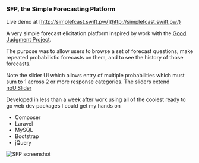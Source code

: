 ### SFP, the Simple Forecasting Platform

Live demo at [http://simplefcast.swift.pw/](http://simplefcast.swift.pw/)

A very simple forecast elicitation platform inspired by work with the [Good Judgment Project](http://goodjudgmentproject.com).

The purpose was to allow users to browse a set of forecast questions, make repeated probabilistic forecasts on them, and to see the history of those forecasts.

Note the slider UI which allows entry of multiple probabilities which must sum to 1 across 2 or more response categories.  The sliders extend [noUiSlider](http://refreshless.com/nouislider/)

Developed in less than a week after work using all of the coolest ready to go web dev packages I could get my hands on

* Composer
* Laravel
* MySQL
* Bootstrap
* jQuery

![SFP screenshot](http://i.imgur.com/L59gP1F.png)

